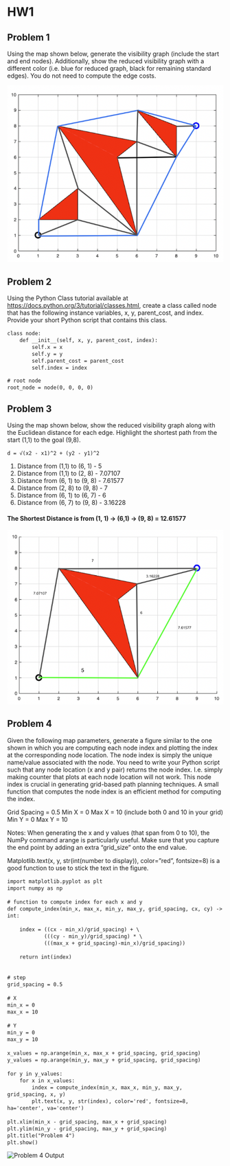 # HW1

## Problem 1
Using the map shown below, generate the visibility graph (include the start and end nodes).
Additionally, show the reduced visibility graph with a different color (i.e. blue for reduced graph,
black for remaining standard edges). You do not need to compute the edge costs.

![Problem 1 Output](./p1.png)

## Problem 2
Using the Python Class tutorial available at https://docs.python.org/3/tutorial/classes.html, create a
class called node that has the following instance variables, x, y, parent_cost, and index. Provide
your short Python script that contains this class.

```
class node:
    def __init__(self, x, y, parent_cost, index):
        self.x = x
        self.y = y
        self.parent_cost = parent_cost
        self.index = index
```
```
# root node
root_node = node(0, 0, 0, 0)
```

## Problem 3
Using the map shown below, show the reduced visibility graph along with the Euclidean distance for
each edge. Highlight the shortest path from the start (1,1) to the goal (9,8).

```
d = √(x2 - x1)^2 + (y2 - y1)^2
```
1. Distance from (1,1) to (6, 1) - 5
2. Distance from (1,1) to (2, 8) - 7.07107
3. Distance from (6, 1) to (9, 8) - 7.61577
4. Distance from (2, 8) to (9, 8) - 7
5. Distance from (6, 1) to (6, 7) - 6
6. Distance from (6, 7) to (9, 8) - 3.16228

#### The Shortest Distance is from (1, 1) -> (6,1) -> (9, 8) = 12.61577
![Problem 3 Output](./p3.png)

## Problem 4
Given the following map parameters, generate a figure similar to the one shown in which you are
computing each node index and plotting the index at the corresponding node location. The node
index is simply the unique name/value associated with the node. You need to write your Python
script such that any node location (x and y pair) returns the node index. I.e. simply making counter
that plots at each node location will not work. This node index is crucial in generating grid-based
path planning techniques. A small function that computes the node index is an efficient method for
computing the index.

Grid Spacing = 0.5
Min X = 0 Max X = 10 (include both 0 and 10 in your grid)
Min Y = 0 Max Y = 10

Notes:
When generating the x and y values (that span from 0 to 10), the NumPy command arange is
particularly useful. Make sure that you capture the end point by adding an extra “grid_size” onto the
end value.

Matplotlib.text(x, y, str(int(number to display)), color=”red”, fontsize=8) is a good function to use to
stick the text in the figure.

```
import matplotlib.pyplot as plt
import numpy as np

# function to compute index for each x and y
def compute_index(min_x, max_x, min_y, max_y, grid_spacing, cx, cy) -> int:

    index = ((cx - min_x)/grid_spacing) + \
            (((cy - min_y)/grid_spacing) * \
            (((max_x + grid_spacing)-min_x)/grid_spacing))

    return int(index)
    

# step
grid_spacing = 0.5

# X
min_x = 0
max_x = 10

# Y
min_y = 0
max_y = 10

x_values = np.arange(min_x, max_x + grid_spacing, grid_spacing)
y_values = np.arange(min_y, max_y + grid_spacing, grid_spacing)

for y in y_values:
    for x in x_values:
        index = compute_index(min_x, max_x, min_y, max_y, grid_spacing, x, y)
        plt.text(x, y, str(index), color='red', fontsize=8, ha='center', va='center')

plt.xlim(min_x - grid_spacing, max_x + grid_spacing)
plt.ylim(min_y - grid_spacing, max_y + grid_spacing)
plt.title("Problem 4")
plt.show()
```

![Problem 4 Output](./p4.png)